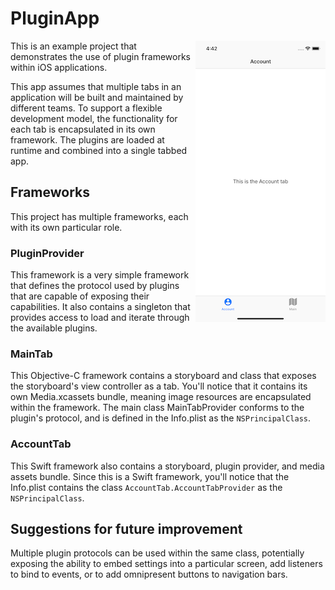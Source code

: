 # PluginApp

<img align="right" src="Screenshots/AccountTab.png">

This is an example project that demonstrates the use of plugin frameworks within iOS applications.

This app assumes that multiple tabs in an application will be built and maintained by different teams. To support a flexible development model, the functionality for each tab is encapsulated in its own framework. The plugins are loaded at runtime and combined into a single tabbed app.

## Frameworks

This project has multiple frameworks, each with its own particular role.

### PluginProvider

This framework is a very simple framework that defines the protocol used by plugins that are capable of exposing their capabilities.  It also contains a singleton that provides access to load and iterate through the available plugins.

### MainTab

This Objective-C framework contains a storyboard and class that exposes the storyboard's view controller as a tab. You'll notice that it contains its own Media.xcassets bundle, meaning image resources are encapsulated within the framework. The main class MainTabProvider conforms to the plugin's protocol, and is defined in the Info.plist as the `NSPrincipalClass`.


### AccountTab

This Swift framework also contains a storyboard, plugin provider, and media assets bundle. Since this is a Swift framework, you'll notice that the Info.plist contains the class `AccountTab.AccountTabProvider` as the `NSPrincipalClass`.

## Suggestions for future improvement

Multiple plugin protocols can be used within the same class, potentially exposing the ability to embed settings into a particular screen, add listeners to bind to events, or to add omnipresent buttons to navigation bars.

